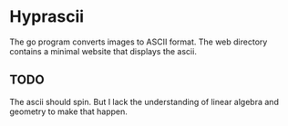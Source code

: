 # Hyprascii

The go program converts images to ASCII format. The web directory contains a minimal website that displays the ascii.

## TODO

The ascii should spin. But I lack the understanding of linear algebra and geometry to make that happen.
